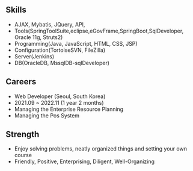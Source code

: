 <h2>Skills</h2>
<ul dir="auto">
<li>AJAX, Mybatis, JQuery, API, </li>
<li>Tools(SpringToolSuite,eclipse,eGovFrame,SpringBoot,SqlDeveloper, Oracle 11g, Struts2)</li>
<li>Programming(Java, JavaScript, HTML, CSS, JSP)</li>
<li>Configuration(TortoiseSVN, FileZilla)</li>
<li>Server(Jenkins)</li>
<li>DB(OracleDB, MssqlDB-sqlDeveloper)</li>
</ul>

<h2>Careers</h2>
<ul dir="auto">
<li>Web Developer (Seoul, South Korea)</li>
<li>2021.09 ~ 2022.11 (1 year 2 months)</li>
<li>Managing the Enterprise Resource Planning</li>
<li>Managing the Pos System</li>
</ul>

<h2>Strength</h2>
<ul dir="auto">
<li>Enjoy solving problems, neatly organized things and setting your own course</li>
<li>Friendly, Positive, Enterprising, Diligent, Well-Organizing</li>
</ul>

<!--
- 🔭 I’m currently working on ...
- 🌱 I’m currently learning ...
- 👯 I’m looking to collaborate on ...
- 🤔 I’m looking for help with ...
- 💬 Ask me about ...
- 📫 How to reach me: ...
- 😄 Pronouns: ...
- ⚡ Fun fact: ...
-->
